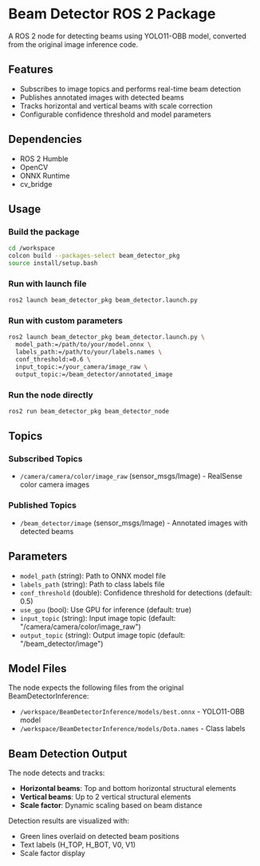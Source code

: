 # Beam Detector ROS 2 Package

A ROS 2 node for detecting beams using YOLO11-OBB model, converted from the original image inference code.

## Features

- Subscribes to image topics and performs real-time beam detection
- Publishes annotated images with detected beams
- Tracks horizontal and vertical beams with scale correction
- Configurable confidence threshold and model parameters

## Dependencies

- ROS 2 Humble
- OpenCV
- ONNX Runtime
- cv_bridge

## Usage

### Build the package
```bash
cd /workspace
colcon build --packages-select beam_detector_pkg
source install/setup.bash
```

### Run with launch file
```bash
ros2 launch beam_detector_pkg beam_detector.launch.py
```

### Run with custom parameters
```bash
ros2 launch beam_detector_pkg beam_detector.launch.py \
  model_path:=/path/to/your/model.onnx \
  labels_path:=/path/to/your/labels.names \
  conf_threshold:=0.6 \
  input_topic:=/your_camera/image_raw \
  output_topic:=/beam_detector/annotated_image
```

### Run the node directly
```bash
ros2 run beam_detector_pkg beam_detector_node
```

## Topics

### Subscribed Topics
- `/camera/camera/color/image_raw` (sensor_msgs/Image) - RealSense color camera images

### Published Topics  
- `/beam_detector/image` (sensor_msgs/Image) - Annotated images with detected beams

## Parameters

- `model_path` (string): Path to ONNX model file
- `labels_path` (string): Path to class labels file  
- `conf_threshold` (double): Confidence threshold for detections (default: 0.5)
- `use_gpu` (bool): Use GPU for inference (default: true)
- `input_topic` (string): Input image topic (default: "/camera/camera/color/image_raw")
- `output_topic` (string): Output image topic (default: "/beam_detector/image")

## Model Files

The node expects the following files from the original BeamDetectorInference:
- `/workspace/BeamDetectorInference/models/best.onnx` - YOLO11-OBB model
- `/workspace/BeamDetectorInference/models/Dota.names` - Class labels

## Beam Detection Output

The node detects and tracks:
- **Horizontal beams**: Top and bottom horizontal structural elements
- **Vertical beams**: Up to 2 vertical structural elements  
- **Scale factor**: Dynamic scaling based on beam distance

Detection results are visualized with:
- Green lines overlaid on detected beam positions
- Text labels (H_TOP, H_BOT, V0, V1)
- Scale factor display